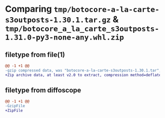 # Comparing `tmp/botocore-a-la-carte-s3outposts-1.30.1.tar.gz` & `tmp/botocore_a_la_carte_s3outposts-1.31.0-py3-none-any.whl.zip`

## filetype from file(1)

```diff
@@ -1 +1 @@
-gzip compressed data, was "botocore-a-la-carte-s3outposts-1.30.1.tar", last modified: Thu Jul  6 01:45:29 2023, max compression
+Zip archive data, at least v2.0 to extract, compression method=deflate
```

## filetype from diffoscope

```diff
@@ -1 +1 @@
-GzipFile
+ZipFile
```

